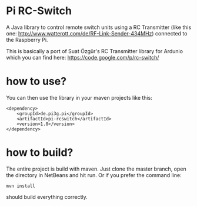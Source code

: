 Pi RC-Switch
============

A Java library to control remote switch units using a RC Transmitter (like
this one: http://www.watterott.com/de/RF-Link-Sender-434MHz) connected to the
Raspberry Pi.

This is basically a port of Suat Özgür's RC Transmitter library for Ardunio
which you can find here: https://code.google.com/p/rc-switch/

how to use?
===========
You can then use the library in your maven projects like this:

    <dependency>
        <groupId>de.pi3g.pi</groupId>
        <artifactId>pi-rcswitch</artifactId>
        <version>1.0</version>
    </dependency>


how to build?
=============

The entire project is build with maven. Just clone the master branch, open the directory in NetBeans and hit run. Or if
you prefer the command line: 

    mvn install

should build everything correctly. 
